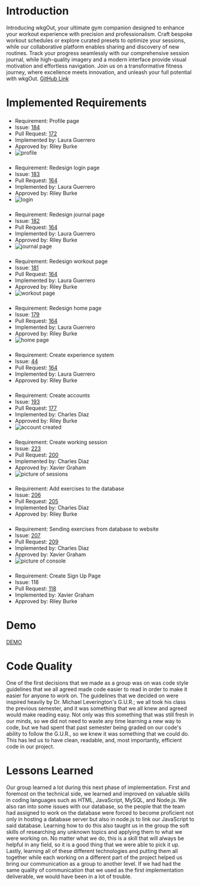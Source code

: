 # Introduction
Introducing wkgOut, your ultimate gym companion designed to enhance your workout experience with precision and professionalism. Craft bespoke workout schedules or explore curated presets to optimize your sessions, while our collaborative platform enables sharing and discovery of new routines. Track your progress seamlessly with our comprehensive session journal, while high-quality imagery and a modern interface provide visual motivation and effortless navigation. Join us on a transformative fitness journey, where excellence meets innovation, and unleash your full potential with wkgOut.
[GitHub Link](https://github.com/rjb489/CS386-wkgOut/blob/main/Deliverables/D6-Implementation2.md)

# Implemented Requirements

###

- Requirement: Profile page
- Issue: [184](https://github.com/rjb489/CS386-wkgOut/issues/184)
- Pull Request: [172](https://github.com/rjb489/CS386-wkgOut/pull/172)
- Implemented by: Laura Guerrero
- Approved by: Riley Burke
- ![profile](https://github.com/rjb489/CS386-wkgOut/blob/main/Extra%20Files/images/profile-page.JPG)



###

- Requirement: Redesign login page
- Issue: [183](https://github.com/rjb489/CS386-wkgOut/issues/183)
- Pull Request: [164](https://github.com/rjb489/CS386-wkgOut/pull/164)
- Implemented by: Laura Guerrero
- Approved by: Riley Burke
- ![login](https://github.com/rjb489/CS386-wkgOut/blob/main/Extra%20Files/images/login-page.JPG)

###

- Requirement: Redesign journal page
- Issue: [182](https://github.com/rjb489/CS386-wkgOut/issues/182)
- Pull Request: [164](https://github.com/rjb489/CS386-wkgOut/pull/164)
- Implemented by: Laura Guerrero
- Approved by: Riley Burke
- ![journal page](https://github.com/rjb489/CS386-wkgOut/blob/main/Extra%20Files/images/journal_page.JPG)

###

- Requirement: Redesign workout page
- Issue: [181](https://github.com/rjb489/CS386-wkgOut/issues/181)
- Pull Request: [164](https://github.com/rjb489/CS386-wkgOut/pull/164)
- Implemented by: Laura Guerrero
- Approved by: Riley Burke
- ![workout page](https://github.com/rjb489/CS386-wkgOut/blob/main/Extra%20Files/images/workout-page.JPG)

###

- Requirement: Redesign home page
- Issue: [179](https://github.com/rjb489/CS386-wkgOut/issues/179)
- Pull Request: [164](https://github.com/rjb489/CS386-wkgOut/pull/164)
- Implemented by: Laura Guerrero
- Approved by: Riley Burke
- ![home page](https://github.com/rjb489/CS386-wkgOut/blob/main/Extra%20Files/images/home-page.JPG)

###

- Requirement: Create experience system
- Issue: [44](https://github.com/rjb489/CS386-wkgOut/issues/44)
- Pull Request: [164](https://github.com/rjb489/CS386-wkgOut/pull/164)
- Implemented by: Laura Guerrero
- Approved by: Riley Burke

###

- Requirement: Create accounts 
- Issue: [193](https://github.com/rjb489/CS386-wkgOut/issues/193)
- Pull Request: [177](https://github.com/rjb489/CS386-wkgOut/pull/177)
- Implemented by: Charles Diaz
- Approved by: Riley Burke
- ![account created](https://github.com/rjb489/CS386-wkgOut/blob/main/Extra%20Files/images/account-created.JPG)

###

- Requirement: Create working session
- Issue: [223](https://github.com/rjb489/CS386-wkgOut/issues/223)
- Pull Request: [200](https://github.com/rjb489/CS386-wkgOut/pull/200)
- Implemented by: Charles Diaz
- Approved by: Xavier Graham
- ![picture of sessions](https://github.com/rjb489/CS386-wkgOut/blob/main/Extra%20Files/images/sessions.JPG)



###

- Requirement: Add exercises to the database
- Issue: [206](https://github.com/rjb489/CS386-wkgOut/issues/206)
- Pull Request: [205](https://github.com/rjb489/CS386-wkgOut/pull/205)
- Implemented by: Charles Diaz
- Approved by: Riley Burke


###

- Requirement: Sending exercises from database to website
- Issue: [207](https://github.com/rjb489/CS386-wkgOut/issues/207)
- Pull Request: [209](https://github.com/rjb489/CS386-wkgOut/pull/209)
- Implemented by: Charles Diaz
- Approved by: Xavier Graham
- ![picture of console](https://github.com/rjb489/CS386-wkgOut/blob/main/Extra%20Files/images/exercises-from-server.JPG)

###

- Requirement: Create Sign Up Page
- Issue: 118
- Pull Request: [118](https://github.com/rjb489/CS386-wkgOut/pull/118)
- Implemented by: Xavier Graham
- Approved by: Riley Burke

# Demo

[DEMO](https://www.youtube.com/watch?v=XfM54gTjzu8)

# Code Quality
One of the first decisions that we made as a group was on was code style guidelines that we all agreed made code easier to read in order to make it easier for anyone to work on. The guidelines that we decided on were inspired heavily by Dr. Michael Leverington's G.U.R.; we all took his class the previous semester, and it was something that we all knew and agreed would make reading easy. Not only was this something that was still fresh in our minds, so we did not need to waste any time learning a new way to code, but we had spent that past semester being graded on our code's ability to follow the G.U.R., so we knew it was something that we could do. This has led us to have clean, readable, and, most importantly, efficient code in our project.

# Lessons Learned
Our group learned a lot during this next phase of implementation. First and foremost on the technical side, we learned and improved on valuable skills in coding languages such as HTML, JavaScript, MySQL, and Node.js. We also ran into some issues with our database, so the people that the team had assigned to work on the database were forced to become proficient not only in hosting a database server but also in node.js to link our JavaScript to said database. Learning how to do this also taught us in the group the soft skills of researching any unknown topics and applying them to what we were working on. No matter what we do, this is a skill that will always be helpful in any field, so it is a good thing that we were able to pick it up. Lastly, learning all of these different technologies and putting them all together while each working on a different part of the project helped us bring our communication as a group to another level. If we had had the same quality of communication that we used as the first implementation deliverable, we would have been in a lot of trouble.
